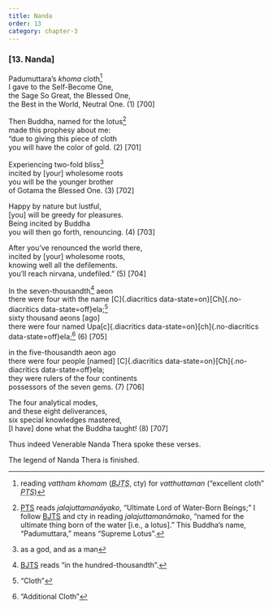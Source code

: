 ```yaml
---
title: Nanda
order: 13
category: chapter-3
---
```


### \[13. Nanda\]

Padumuttara’s *khoma* cloth[^1]  
I gave to the Self-Become One,  
the Sage So Great, the Blessed One,  
the Best in the World, Neutral One. (1) \[700\]

Then Buddha, named for the lotus[^2]  
made this prophesy about me:  
“due to giving this piece of cloth  
you will have the color of gold. (2) \[701\]

Experiencing two-fold bliss[^3]  
incited by \[your\] wholesome roots  
you will be the younger brother  
of Gotama the Blessed One. (3) \[702\]

Happy by nature but lustful,  
\[you\] will be greedy for pleasures.  
Being incited by Buddha  
you will then go forth, renouncing. (4) \[703\]

After you’ve renounced the world there,  
incited by \[your\] wholesome roots,  
knowing well all the defilements.  
you’ll reach nirvana, undefiled.” (5) \[704\]

In the seven-thousandth[^4] aeon  
there were four with the name [C]{.diacritics data-state=on}[Ch]{.no-diacritics data-state=off}ela;[^5]  
sixty thousand aeons \[ago\]  
there were four named Upa[c]{.diacritics data-state=on}[ch]{.no-diacritics data-state=off}ela;[^6] (6) \[705\]

in the five-thousandth aeon ago  
there were four people \[named\] [C]{.diacritics data-state=on}[Ch]{.no-diacritics data-state=off}ela;  
they were rulers of the four continents  
possessors of the seven gems. (7) \[706\]

The four analytical modes,  
and these eight deliverances,  
six special knowledges mastered,  
\[I have\] done what the Buddha taught! (8) \[707\]

Thus indeed Venerable Nanda Thera spoke these verses.

The legend of Nanda Thera is finished.

[^1]: reading *vattham khomam* (<dfn id="#BJTS"><abbr title="Buddha Jayanthi Tripitaka Series">BJTS</abbr></dfn>, cty) for *vatthuttaman* (“excellent cloth” <dfn id="#PTS"><abbr title="Pali Text Society">PTS</abbr></dfn>)

[^2]: <a href="#PTS" class="abbr">PTS</a> reads *jalajuttamanāyako*, “Ultimate Lord of Water-Born Beings;” I follow <a href="#BJTS" class="abbr">BJTS</a> and cty in reading *jalajuttamanāmako*, “named for the ultimate thing born of the water \[i.e., a lotus\].” This Buddha’s name, “Padumuttara,” means “Supreme Lotus”.

[^3]: as a god, and as a man

[^4]: <a href="#BJTS" class="abbr">BJTS</a> reads “in the hundred-thousandth”.

[^5]: “Cloth”

[^6]: “Additional Cloth”
